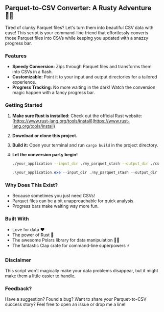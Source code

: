 ## Parquet-to-CSV Converter: A Rusty Adventure 🚣‍♀️

Tired of clunky Parquet files? Let's turn them into beautiful CSV data with ease! This script is your command-line friend that effortlessly converts those Parquet files into CSVs while keeping you updated with a snazzy progress bar.

### Features

* **Speedy Conversion:** Zips through Parquet files and transforms them into CSVs in a flash.
* **Customizable:** Point it to your input and output directories for a tailored experience.
* **Progress Tracking:** No more waiting in the dark! Watch the conversion magic happen with a fancy progress bar.

### Getting Started

1. **Make sure Rust is installed:** Check out the official Rust website: [https://www.rust-lang.org/tools/install](https://www.rust-lang.org/tools/install)
2. **Download or clone this project.**
3. **Build it:** Open your terminal and run `cargo build` in the project directory. 
4. **Let the conversion party begin!**  

   ```bash
   ./your_application --input_dir ./my_parquet_stash --output_dir ./csv_files --jobs n_jobs
   ```

   ```powershell
   .\your_application.exe --input_dir ./my_parquet_stash --output_dir ./csv_files --jobs n_jobs
   ```

### Why Does This Exist?
- Because sometimes you just need CSVs!
- Parquet files can be a bit unapproachable for quick analysis.
- Progress bars make waiting way more fun.

### Built With
- Love for data ❤️
- The power of Rust 🦀
- The awesome Polars library for data manipulation 🐻‍❄️
- The fantastic Clap crate for command-line superpowers ⚡

### Disclaimer
This script won't magically make your data problems disappear, but it might make them a little easier to handle.

### Feedback?
Have a suggestion? Found a bug? Want to share your Parquet-to-CSV success story? Feel free to open an issue or drop me a line!
